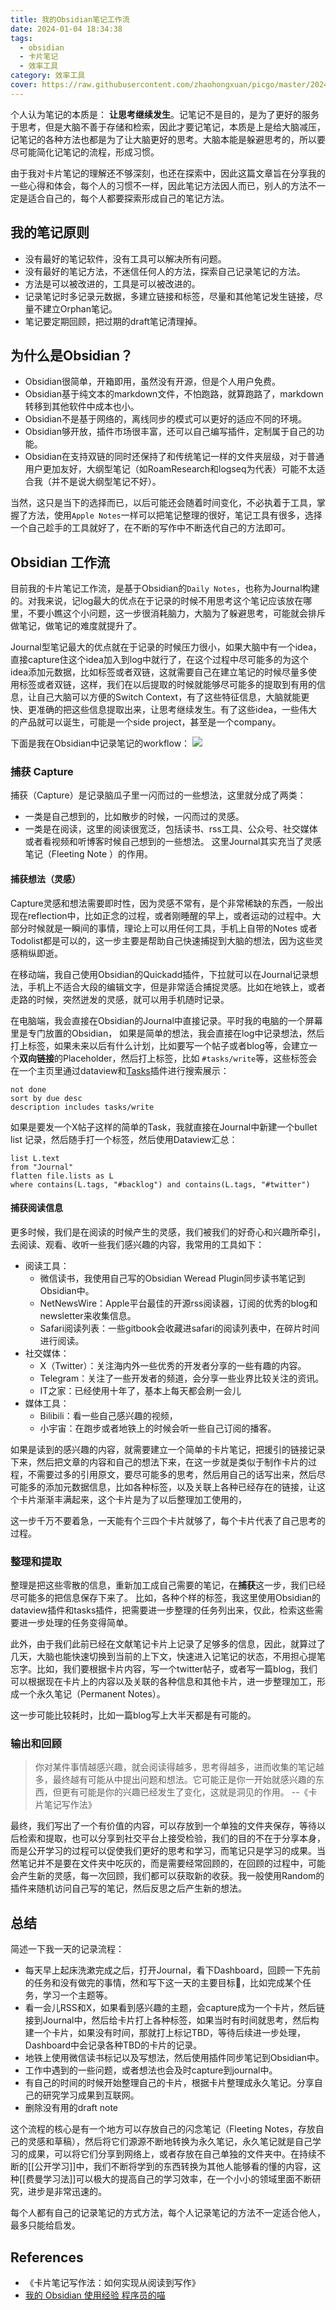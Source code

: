 ```yaml
---
title: 我的Obsidian笔记工作流
date: 2024-01-04 18:34:38
tags:
  - obsidian
  - 卡片笔记
  - 效率工具
category: 效率工具 
cover: https://raw.githubusercontent.com/zhaohongxuan/picgo/master/20240104183635.png 
---
```


个人认为笔记的本质是： **让思考继续发生**。记笔记不是目的，是为了更好的服务于思考，但是大脑不善于存储和检索，因此才要记笔记，本质是上是给大脑减压，记笔记的各种方法也都是为了让大脑更好的思考。大脑本能是躲避思考的，所以要尽可能简化记笔记的流程，形成习惯。


由于我对卡片笔记的理解还不够深刻，也还在探索中，因此这篇文章旨在分享我的一些心得和体会，每个人的习惯不一样，因此笔记方法因人而已，别人的方法不一定是适合自己的，每个人都要探索形成自己的笔记方法。

## 我的笔记原则

<!-- more-->

- 没有最好的笔记软件，没有工具可以解决所有问题。
- 没有最好的笔记方法，不迷信任何人的方法，探索自己记录笔记的方法。
- 方法是可以被改进的，工具是可以被改进的。
- 记录笔记时多记录元数据，多建立链接和标签，尽量和其他笔记发生链接，尽量不建立Orphan笔记。
- 笔记要定期回顾，把过期的draft笔记清理掉。



## 为什么是Obsidian？

- Obsidian很简单，开箱即用，虽然没有开源，但是个人用户免费。
- Obsidian基于纯文本的markdown文件，不怕跑路，就算跑路了，markdown转移到其他软件中成本也小。
- Obsidian不是基于网络的，离线同步的模式可以更好的适应不同的环境。
- Obsidian够开放，插件市场很丰富，还可以自己编写插件，定制属于自己的功能。
- Obsidian在支持双链的同时还保持了和传统笔记一样的文件夹层级，对于普通用户更加友好，大纲型笔记（如RoamResearch和logseq为代表）可能不太适合我（并不是说大纲型笔记不好）。

当然，这只是当下的选择而已，以后可能还会随着时间变化，不必执着于工具，掌握了方法，使用`Apple Notes`一样可以把笔记整理的很好，笔记工具有很多，选择一个自己趁手的工具就好了，在不断的写作中不断迭代自己的方法即可。


## Obsidian 工作流

目前我的卡片笔记工作流，是基于Obsidian的`Daily Notes`，也称为Journal构建的。对我来说，记log最大的优点在于记录的时候不用思考这个笔记应该放在哪里，不要小瞧这个小问题，这一步很消耗脑力，大脑为了躲避思考，可能就会排斥做笔记，做笔记的难度就提升了。

Journal型笔记最大的优点就在于记录的时候压力很小，如果大脑中有一个idea，直接capture住这个idea加入到log中就行了，在这个过程中尽可能多的为这个idea添加元数据，比如标签或者双链，这就需要自己在建立笔记的时候尽量多使用标签或者双链，这样，我们在以后提取的时候就能够尽可能多的提取到有用的信息，让自己大脑可以方便的Switch Context，有了这些特征信息，大脑就能更快、更准确的把这些信息提取出来，让思考继续发生。有了这些idea，一些伟大的产品就可以诞生，可能是一个side project，甚至是一个company。

下面是我在Obsidian中记录笔记的workflow：
![](https://raw.githubusercontent.com/zhaohongxuan/picgo/master/20240104183635.png)
### 捕获 Capture

捕获（Capture）是记录脑瓜子里一闪而过的一些想法，这里就分成了两类：
- 一类是自己想到的，比如散步的时候，一闪而过的灵感。
- 一类是在阅读，这里的阅读很宽泛，包括读书、rss工具、公众号、社交媒体或者看视频和听博客时候自己想到的一些想法。
这里Journal其实充当了灵感笔记（Fleeting Note ）的作用。

#### 捕获想法（灵感）

Capture灵感和想法需要即时性，因为灵感不常有，是个非常稀缺的东西，一般出现在reflection中，比如正念的过程，或者刚睡醒的早上，或者运动的过程中。大部分时候就是一瞬间的事情，理论上可以用任何工具，手机上自带的Notes 或者Todolist都是可以的，这一步主要是帮助自己快速捕捉到大脑的想法，因为这些灵感稍纵即逝。

在移动端，我自己使用Obsidian的Quickadd插件，下拉就可以在Journal记录想法，手机上不适合大段的编辑文字，但是非常适合捕捉灵感。比如在地铁上，或者走路的时候，突然迸发的灵感，就可以用手机随时记录。

在电脑端，我会直接在Obsidian的Journal中直接记录。平时我的电脑的一个屏幕里是专门放置的Obsidian，
如果是简单的想法，我会直接在log中记录想法，然后打上标签，如果未来以后有什么计划，比如要写一个帖子或者blog等，会建立一个**双向链接**的Placeholder，然后打上标签，比如 `#tasks/write`等，这些标签会在一个主页里通过dataview和[Tasks](https://github.com/obsidian-tasks-group/obsidian-tasks)插件进行搜索展示：


```
not done
sort by due desc
description includes tasks/write
```

如果是要发一个X帖子这样的简单的Task，我就直接在Journal中新建一个bullet list 记录，然后随手打一个标签，然后使用Dataview汇总：

```
list L.text
from "Journal"
flatten file.lists as L
where contains(L.tags, "#backlog") and contains(L.tags, "#twitter")
```

#### 捕获阅读信息

更多时候，我们是在阅读的时候产生的灵感，我们被我们的好奇心和兴趣所牵引，去阅读、观看、收听一些我们感兴趣的内容，我常用的工具如下：
- 阅读工具：
	- 微信读书，我使用自己写的Obsidian Weread Plugin同步读书笔记到Obsidian中。
	- NetNewsWire：Apple平台最佳的开源rss阅读器，订阅的优秀的blog和newsletter来收集信息。
	- Safari阅读列表：一些gitbook会收藏进safari的阅读列表中，在碎片时间进行阅读。
- 社交媒体：
	- X（Twitter）：关注海内外一些优秀的开发者分享的一些有趣的内容。
	- Telegram：关注了一些开发者的频道，会分享一些业界比较关注的资讯。
	- IT之家：已经使用十年了，基本上每天都会刷一会儿
- 媒体工具：
	- Bilibili：看一些自己感兴趣的视频，
	- 小宇宙：在跑步或者地铁上的时候会听一些自己订阅的播客。

如果是读到的感兴趣的内容，就需要建立一个简单的卡片笔记，把援引的链接记录下来，然后把文章的内容和自己的想法下来，在这一步就是类似于制作卡片的过程，不需要过多的引用原文，要尽可能多的思考，然后用自己的话写出来，然后尽可能多的添加元数据信息，比如各种标签，以及关联上各种已经存在的链接，让这个卡片渐渐丰满起来，这个卡片是为了以后整理加工使用的，

这一步千万不要着急，一天能有个三四个卡片就够了，每个卡片代表了自己思考的过程。
### 整理和提取

整理是把这些零散的信息，重新加工成自己需要的笔记，在**捕获**这一步，我们已经尽可能多的把信息保存下来了。
比如，各种个样的标签，我这里使用Obsidian的dataview插件和tasks插件，把需要进一步整理的任务列出来，仅此，检索这些需要进一步处理的任务变得简单。

此外，由于我们此前已经在文献笔记卡片上记录了足够多的信息，因此，就算过了几天，大脑也能快速切换到当前的上下文，快速进入记笔记的状态，不用担心提笔忘字。比如，我们要根据卡片内容，写一个twitter帖子，或者写一篇blog，我们可以根据现在卡片上的内容以及关联的各种信息和其他卡片，进一步整理加工，形成一个永久笔记（Permanent Notes）。

这一步可能比较耗时，比如一篇blog写上大半天都是有可能的。

### 输出和回顾

> 你对某件事情越感兴趣，就会阅读得越多，思考得越多，进而收集的笔记越多，最终越有可能从中提出问题和想法。它可能正是你一开始就感兴趣的东西，但更有可能是你的兴趣已经发生了变化，这就是洞见的作用。 --《卡片笔记写作法》

最终，我们写出了一个有价值的内容，可以存放到一个单独的文件夹保存，等待以后检索和提取，也可以分享到社交平台上接受检验，我们的目的不在于分享本身，而是公开学习的过程可以促使我们更好的思考和学习，而笔记只是学习的成果。当然笔记并不是要在文件夹中吃灰的，而是需要经常回顾的，在回顾的过程中，可能会产生新的灵感，每一次回顾，我们都可以获取新的收获。我一般使用Random的插件来随机访问自己写的笔记，然后反思之后产生新的想法。

## 总结

简述一下我一天的记录流程：
- 每天早上起床洗漱完成之后，打开Journal，看下Dashboard，回顾一下先前的任务和没有做完的事情，然和写下这一天的主要目标🎯，比如完成某个任务，学习一个主题等。
- 看一会儿RSS和X，如果看到感兴趣的主题，会capture成为一个卡片，然后链接到Journal中，然后给卡片打上各种标签，如果当时有时间就思考，然后构建一个卡片，如果没有时间，那就打上标记TBD，等待后续进一步处理，Dashboard中会记录各种TBD的卡片的记录。
- 地铁上使用微信读书标记以及写想法，然后使用插件同步笔记到Obsidian中。
- 工作中遇到的一些问题，或者想法也会及时capture到journal中。
- 有自己的时间的时候开始整理自己的卡片，根据卡片整理成永久笔记。分享自己的研究学习成果到互联网。
- 删除没有用的draft note

这个流程的核心是有一个地方可以存放自己的闪念笔记（Fleeting Notes，存放自己的灵感和草稿），然后将它们源源不断地转换为永久笔记，永久笔记就是自己学习的成果，可以将它们分享到网络上，或者存放在自己单独的文件夹中。在持续不断的[[公开学习]]中，我们不断将学到的东西转换为其他人能够看的懂的内容，这种[[费曼学习法]]可以极大的提高自己的学习效率，在一个小小的领域里面不断研究，进步是非常迅速的。

每个人都有自己的记录笔记的方式方法，每个人记录笔记的方法不一定适合他人，最多只能给启发。
## References
-  《卡片笔记写作法：如何实现从阅读到写作》
- [我的 Obsidian 使用经验  程序员的喵](https://catcoding.me/p/obsidian-for-programmer/)

